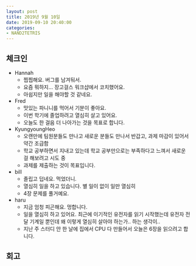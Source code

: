 ```yaml
---
layout: post
title: 2019년 9월 10일
date: 2019-09-10 20:40:00
categories:
- NAND2TETRIS
---
```


## 체크인

* Hannah
  * 찝찝해요. 버그를 남겨둬서.
  * 요즘 뭐하지... 장고걸스 워크샵에서 코치했어요.
  * 아쉽지만 일을 해야할 것 같네요.
* Fred
  * 맛있는 파니니를 먹어서 기분이 좋아요.
  * 이번 학기에 졸업하려고 열심히 살고 있어요.
  * 오늘도 한 걸음 더 나아가는 것을 목표로 합니다.
* KyungyoungHeo
  * 오랜만에 팀원분들도 만나고 새로운 분들도 만나서 반갑고, 과제 마감이 있어서 약간 조급함
  * 학교 공부하면서 지내고 있는데 학교 공부만으로는 부족하다고 느껴서 새로운 걸 해보려고 시도 중
  * 과제를 제출하는 것이 목표입니다.
* bill
  * 졸립고 덥네요. 먹었더니.
  * 열심히 일을 하고 있습니다. 별 일이 없이 일만 열심히
  * 4장 문제를 풀거예요.
* haru
  * 지금 엄청 피곤해요. 멍합니다.
  * 일을 열심히 하고 있어요. 최근에 이기적인 유전자를 읽기 시작했는데 유전자 전달 기계일 뿐인데 왜 이렇게 열심히 살아야 하는가.. 하는 생각이..
  * 지난 주 스터디 안 한 날에 집에서 CPU 다 만들어서 오늘은 6장을 읽으려고 합니다.

## 회고
